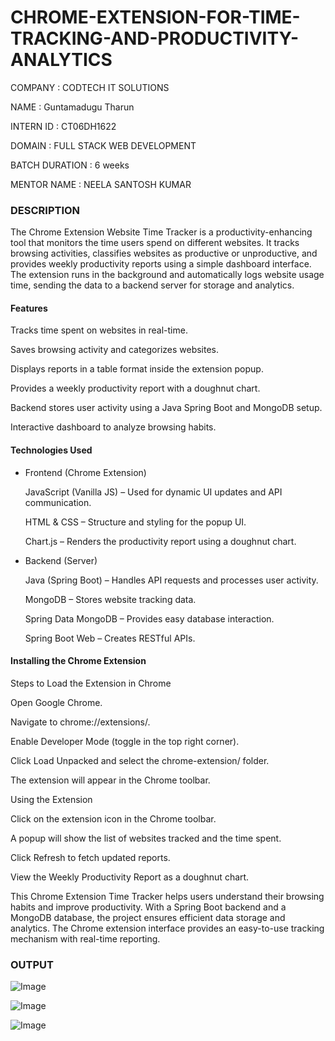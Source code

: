 # CHROME-EXTENSION-FOR-TIME-TRACKING-AND-PRODUCTIVITY-ANALYTICS

COMPANY : CODTECH IT SOLUTIONS

NAME : Guntamadugu Tharun

INTERN ID : CT06DH1622

DOMAIN : FULL STACK WEB DEVELOPMENT

BATCH DURATION : 6 weeks

MENTOR NAME : NEELA SANTOSH KUMAR


### DESCRIPTION
The Chrome Extension Website Time Tracker is a productivity-enhancing tool that monitors the time users spend on different websites. It tracks browsing activities, classifies websites as productive or unproductive, and provides weekly productivity reports using a simple dashboard interface. The extension runs in the background and automatically logs website usage time, sending the data to a backend server for storage and analytics.


#### Features

Tracks time spent on websites in real-time.

Saves browsing activity and categorizes websites.

Displays reports in a table format inside the extension popup.

Provides a weekly productivity report with a doughnut chart.

Backend stores user activity using a Java Spring Boot and MongoDB setup.

Interactive dashboard to analyze browsing habits.

#### Technologies Used

* Frontend (Chrome Extension)

  JavaScript (Vanilla JS) – Used for dynamic UI updates and API communication.
  
  HTML & CSS – Structure and styling for the popup UI.
  
  Chart.js – Renders the productivity report using a doughnut chart.

* Backend (Server)

  Java (Spring Boot) – Handles API requests and processes user activity.
  
  MongoDB – Stores website tracking data.
  
  Spring Data MongoDB – Provides easy database interaction.
  
  Spring Boot Web – Creates RESTful APIs.

#### Installing the Chrome Extension

Steps to Load the Extension in Chrome

Open Google Chrome.

Navigate to chrome://extensions/.

Enable Developer Mode (toggle in the top right corner).

Click Load Unpacked and select the chrome-extension/ folder.

The extension will appear in the Chrome toolbar.

Using the Extension

Click on the extension icon in the Chrome toolbar.

A popup will show the list of websites tracked and the time spent.

Click Refresh to fetch updated reports.

View the Weekly Productivity Report as a doughnut chart.

This Chrome Extension Time Tracker helps users understand their browsing habits and improve productivity. With a Spring Boot backend and a MongoDB database, the project ensures efficient data storage and analytics. The Chrome extension interface provides an easy-to-use tracking mechanism with real-time reporting.

### OUTPUT

![Image](https://github.com/user-attachments/assets/a7a6a183-4ec0-4cef-8ac7-9ff170dcf99d)


![Image](https://github.com/user-attachments/assets/8ea76f9f-5946-4eb6-b5a6-121591d83ea5)


![Image](https://github.com/user-attachments/assets/1c6cec29-d9db-4743-acfb-f3272c6fb6e3)
